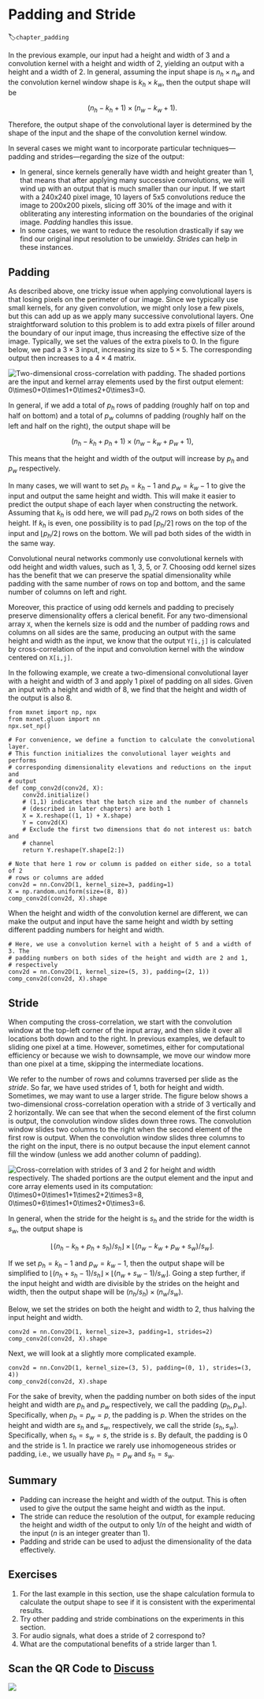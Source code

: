 # Padding and Stride
:label:`chapter_padding`

In the previous example, our input had a height and width of 3
and a convolution kernel with a height and width of 2,
yielding an output with a height and a width of 2.
In general, assuming the input shape is $n_h\times n_w$
and the convolution kernel window shape is $k_h\times k_w$,
then the output shape will be

$$(n_h-k_h+1) \times (n_w-k_w+1).$$

Therefore, the output shape of the convolutional layer
is determined by the shape of the input
and the shape of the convolution kernel window.

In several cases we might want to incorporate particular techniques—padding and strides—regarding the size of the output:

* In general, since kernels generally have width and height greater than 1,
that means that after applying many successive convolutions,
we will wind up with an output that is much smaller than our input.
If we start with a 240x240 pixel image, 10 layers of 5x5 convolutions
reduce the image to 200x200 pixels, slicing off 30% of the image and with it obliterating any interesting information on the boundaries of the original image. *Padding* handles this issue.
* In some cases, we want to reduce the resolution drastically if say we find our original input resolution to be unwieldy. *Strides* can help in these instances.

## Padding

As described above, one tricky issue when applying convolutional layers
is that losing pixels on the perimeter of our image.
Since we typically use small kernels,
for any given convolution,
we might only lose a few pixels,
but this can add up as we apply
many successive convolutional layers.
One straightforward solution to this problem
is to add extra pixels of filler around the boundary of our input image,
thus increasing the effective size of the image.
Typically, we set the values of the extra pixels to 0.
In the figure below, we pad a $3 \times 3$ input,
increasing its size to $5 \times 5$.
The corresponding output then increases to a $4 \times 4$ matrix.

![Two-dimensional cross-correlation with padding. The shaded portions are the input and kernel array elements used by the first output element: $0\times0+0\times1+0\times2+0\times3=0$. ](../img/conv-pad.svg)

In general, if we add a total of $p_h$ rows of padding
(roughly half on top and half on bottom)
and a total of $p_w$ columns of padding
(roughly half on the left and half on the right),
the output shape will be

$$(n_h-k_h+p_h+1)\times(n_w-k_w+p_w+1),$$

This means that the height and width of the output
 will increase by $p_h$ and $p_w$ respectively.

In many cases, we will want to set $p_h=k_h-1$ and $p_w=k_w-1$
to give the input and output the same height and width.
This will make it easier to predict the output shape of each layer
when constructing the network.
Assuming that $k_h$ is odd here,
we will pad $p_h/2$ rows on both sides of the height.
If $k_h$ is even, one possibility is to
pad $\lceil p_h/2\rceil$ rows on the top of the input
and $\lfloor p_h/2\rfloor$ rows on the bottom.
We will pad both sides of the width in the same way.

Convolutional neural networks commonly use convolutional kernels
with odd height and width values, such as 1, 3, 5, or 7.
Choosing odd kernel sizes has the benefit
that we can preserve the spatial dimensionality
while padding with the same number of rows on top and bottom,
and the same number of columns on left and right.

Moreover, this practice of using odd kernels
and padding to precisely preserve dimensionality
offers a clerical benefit.
For any two-dimensional array `X`,
when the kernels size is odd
and the number of padding rows and columns
on all sides are the same,
producing an output with the same height and width as the input,
we know that the output `Y[i,j]` is calculated
by cross-correlation of the input and convolution kernel
with the window centered on `X[i,j]`.

In the following example, we create a two-dimensional convolutional layer
with a height and width of 3
and apply 1 pixel of padding on all sides.
Given an input with a height and width of 8,
 we find that the height and width of the output is also 8.

```{.python .input  n=1}
from mxnet import np, npx
from mxnet.gluon import nn
npx.set_np()

# For convenience, we define a function to calculate the convolutional layer.
# This function initializes the convolutional layer weights and performs
# corresponding dimensionality elevations and reductions on the input and
# output
def comp_conv2d(conv2d, X):
    conv2d.initialize()
    # (1,1) indicates that the batch size and the number of channels
    # (described in later chapters) are both 1
    X = X.reshape((1, 1) + X.shape)
    Y = conv2d(X)
    # Exclude the first two dimensions that do not interest us: batch and
    # channel
    return Y.reshape(Y.shape[2:])

# Note that here 1 row or column is padded on either side, so a total of 2
# rows or columns are added
conv2d = nn.Conv2D(1, kernel_size=3, padding=1)
X = np.random.uniform(size=(8, 8))
comp_conv2d(conv2d, X).shape
```

When the height and width of the convolution kernel are different,
we can make the output and input have the same height and width by setting different padding numbers for height and width.

```{.python .input  n=2}
# Here, we use a convolution kernel with a height of 5 and a width of 3. The
# padding numbers on both sides of the height and width are 2 and 1,
# respectively
conv2d = nn.Conv2D(1, kernel_size=(5, 3), padding=(2, 1))
comp_conv2d(conv2d, X).shape
```

## Stride

When computing the cross-correlation,
we start with the convolution window
at the top-left corner of the input array,
and then slide it over all locations both down and to the right.
In previous examples, we default to sliding one pixel at a time.
However, sometimes, either for computational efficiency
or because we wish to downsample,
we move our window more than one pixel at a time,
skipping the intermediate locations.


We refer to the number of rows and columns traversed per slide as the *stride*.
So far, we have used strides of 1, both for height and width.
Sometimes, we may want to use a larger stride.
The figure below shows a two-dimensional cross-correlation operation
with a stride of 3 vertically and 2 horizontally.
We can see that when the second element of the first column is output,
the convolution window slides down three rows.
The convolution window slides two columns to the right
when the second element of the first row is output.
When the convolution window slides three columns to the right on the input, there is no output because the input element cannot fill the window (unless we add another column of padding).

![Cross-correlation with strides of 3 and 2 for height and width respectively. The shaded portions are the output element and the input and core array elements used in its computation: $0\times0+0\times1+1\times2+2\times3=8$, $0\times0+6\times1+0\times2+0\times3=6$. ](../img/conv-stride.svg)

In general, when the stride for the height is $s_h$
and the stride for the width is $s_w$,
the output shape is

$$\lfloor(n_h-k_h+p_h+s_h)/s_h\rfloor \times \lfloor(n_w-k_w+p_w+s_w)/s_w\rfloor.$$

If we set $p_h=k_h-1$ and $p_w=k_w-1$,
then the output shape will be simplified to
$\lfloor(n_h+s_h-1)/s_h\rfloor \times \lfloor(n_w+s_w-1)/s_w\rfloor$.
Going a step further, if the input height and width
are divisible by the strides on the height and width,
then the output shape will be $(n_h/s_h) \times (n_w/s_w)$.

Below, we set the strides on both the height and width to 2,
thus halving the input height and width.

```{.python .input}
conv2d = nn.Conv2D(1, kernel_size=3, padding=1, strides=2)
comp_conv2d(conv2d, X).shape
```

Next, we will look at a slightly more complicated example.

```{.python .input  n=3}
conv2d = nn.Conv2D(1, kernel_size=(3, 5), padding=(0, 1), strides=(3, 4))
comp_conv2d(conv2d, X).shape
```

For the sake of brevity, when the padding number
on both sides of the input height and width are $p_h$ and $p_w$ respectively, we call the padding $(p_h, p_w)$.
Specifically, when $p_h = p_w = p$, the padding is $p$.
When the strides on the height and width are $s_h$ and $s_w$, respectively,
we call the stride $(s_h, s_w)$.
Specifically, when $s_h = s_w = s$, the stride is $s$.
By default, the padding is 0 and the stride is 1.
In practice we rarely use inhomogeneous strides or padding,
i.e., we usually have $p_h = p_w$ and $s_h = s_w$.

## Summary

* Padding can increase the height and width of the output. This is often used to give the output the same height and width as the input.
* The stride can reduce the resolution of the output, for example reducing the height and width of the output to only $1/n$ of the height and width of the input ($n$ is an integer greater than 1).
* Padding and stride can be used to adjust the dimensionality of the data effectively.

## Exercises

1. For the last example in this section, use the shape calculation formula to calculate the output shape to see if it is consistent with the experimental results.
1. Try other padding and stride combinations on the experiments in this section.
1. For audio signals, what does a stride of $2$ correspond to?
1. What are the computational benefits of a stride larger than $1$.

## Scan the QR Code to [Discuss](https://discuss.mxnet.io/t/2350)

![](../img/qr_padding-and-strides.svg)
